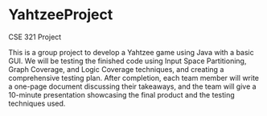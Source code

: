 # YahtzeeProject
CSE 321 Project

This is a group project to develop a Yahtzee game using Java with a basic GUI. 
We will be testing the finished code using Input Space Partitioning, Graph Coverage, and Logic Coverage techniques, and creating a comprehensive testing plan. 
After completion, each team member will write a one-page document discussing their takeaways, 
and the team will give a 10-minute presentation showcasing the final product and the testing techniques used.
